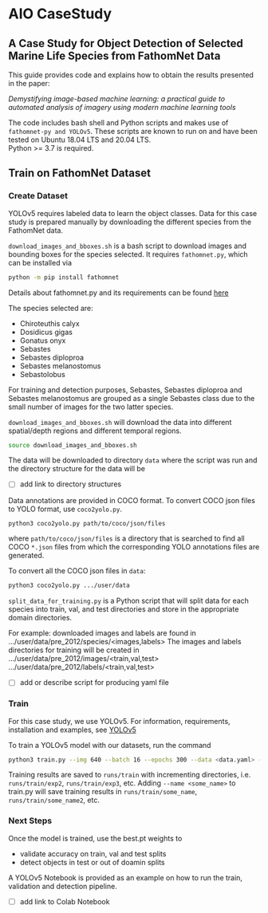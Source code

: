 # AIO CaseStudy

## A Case Study for Object Detection of Selected Marine Life Species from FathomNet Data

This guide provides code and explains how to obtain the results presented in the paper:

*Demystifying image-based machine learning: a practical guide to automated analysis of imagery using modern machine learning tools*

The code includes bash shell and Python scripts and makes use of `fathomnet-py and YOLOv5`. These scripts are known to run on and have been tested on Ubuntu 18.04 LTS and 20.04 LTS.  
Python >= 3.7 is required.

## Train on FathomNet Dataset ##

### Create Dataset ###

YOLOv5 requires labeled data to learn the object classes. Data for this case study is prepared manually by downloading the different species from the FathomNet data.

`download_images_and_bboxes.sh` is a bash script to download images and bounding boxes for the species selected. It requires `fathomnet.py`, which can be installed via

```bash
python -m pip install fathomnet
```

Details about fathomnet.py and its requirements can be found [here](https://github.com/fathomnet/fathomnet-py)

The species selected are:
* Chiroteuthis calyx
* Dosidicus gigas
* Gonatus onyx
* Sebastes
* Sebastes diploproa
* Sebastes melanostomus
* Sebastolobus

For training and detection purposes, Sebastes, Sebastes diploproa and Sebastes melanostomus are grouped as a single Sebastes class due to the small number of images for the two latter species.

`download_images_and_bboxes.sh` will download the data into different spatial/depth regions and
different temporal regions.

```bash
source download_images_and_bboxes.sh
```

The data will be downloaded to directory `data` where the script was run and the directory structure for the data will be 

- [ ] add link to directory structures

Data annotations are provided in COCO format. To convert COCO json files to YOLO format, use `coco2yolo.py`.

```bash
python3 coco2yolo.py path/to/coco/json/files
```

where `path/to/coco/json/files` is a directory that is searched to find all COCO `*.json` files from which the corresponding YOLO annotations files are generated.

To convert all the COCO json files in `data`:
```bash
python3 coco2yolo.py .../user/data
```

`split_data_for_training.py` is a Python script that will split data for each species into
train, val, and test directories and store in the appropriate domain directories.

For example:
downloaded images and labels are found in
       …/user/data/pre_2012/species/<images,labels>
The images and labels directories for training will be created in
       …/user/data/pre_2012/images/<train,val,test>
    …/user/data/pre_2012/labels/<train,val,test>

- [ ] add or describe script for producing yaml file

### Train ###
For this case study, we use YOLOv5. For information, requirements, installation and examples,
see  [YOLOv5](https://github.com/ultralytics/yolov5)

To train a YOLOv5 model with our datasets, run the command 
```bash
python3 train.py --img 640 --batch 16 --epochs 300 --data <data.yaml> --weights yolov5s.pt --cache
```

Training results are saved to `runs/train` with incrementing directories, i.e. `runs/train/exp2`, `runs/train/exp3`, etc.
Adding `--name <some_name>` to train.py will save training results in `runs/train/some_name`, `runs/train/some_name2`, etc.

### Next Steps ###
Once the model is trained, use the best.pt weights to
* validate accuracy on train, val and test splits
* detect objects in test or out of doamin splits

A YOLOv5 Notebook is provided as an example on how to run the train, validation and detection pipeline.
- [ ] add link to Colab Notebook 

